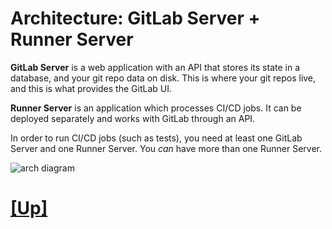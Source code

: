 # Architecture: GitLab Server + Runner Server

**GitLab Server** is a web application with an API that stores its state in a database, and your git repo data on disk. This is where your git repos live, and this is what provides the GitLab UI.

**Runner Server** is an application which processes CI/CD jobs. It can be deployed separately and works with GitLab through an API.

In order to run CI/CD jobs (such as tests), you need at least one GitLab Server and one Runner Server. You _can_ have more than one Runner Server.

![arch diagram](https://about.gitlab.com/images/ci/arch-1.jpg)

# [[Up]](README.md)
